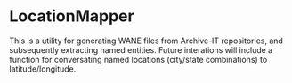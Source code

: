 # LocationMapper
This is a utility for generating WANE files from Archive-IT repositories, and subsequently extracting named entities. Future interations will include a function for conversating named locations (city/state combinations) to latitude/longitude.
